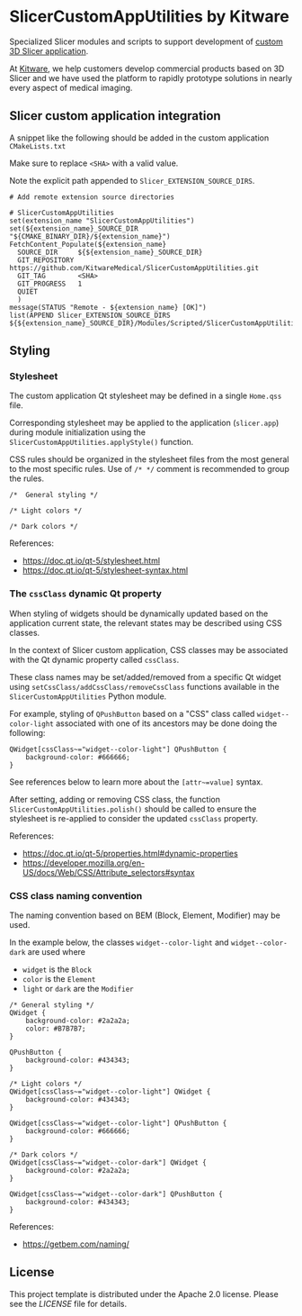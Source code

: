 # SlicerCustomAppUtilities by Kitware

Specialized Slicer modules and scripts to support development of [custom 3D Slicer application](https://github.com/KitwareMedical/SlicerCustomAppTemplate).

At [Kitware](https://www.kitware.com), we help customers develop commercial products based on 3D Slicer and we have used the platform to rapidly prototype solutions in nearly every aspect of medical imaging.

## Slicer custom application integration

A snippet like the following should be added in the custom application `CMakeLists.txt`

Make sure to replace `<SHA>` with a valid value.

Note the explicit path appended to `Slicer_EXTENSION_SOURCE_DIRS`.

```
# Add remote extension source directories

# SlicerCustomAppUtilities
set(extension_name "SlicerCustomAppUtilities")
set(${extension_name}_SOURCE_DIR "${CMAKE_BINARY_DIR}/${extension_name}")
FetchContent_Populate(${extension_name}
  SOURCE_DIR     ${${extension_name}_SOURCE_DIR}
  GIT_REPOSITORY https://github.com/KitwareMedical/SlicerCustomAppUtilities.git
  GIT_TAG        <SHA>
  GIT_PROGRESS   1
  QUIET
  )
message(STATUS "Remote - ${extension_name} [OK]")
list(APPEND Slicer_EXTENSION_SOURCE_DIRS ${${extension_name}_SOURCE_DIR}/Modules/Scripted/SlicerCustomAppUtilities)
```

## Styling

### Stylesheet

The custom application Qt stylesheet may be defined in a single `Home.qss` file.

Corresponding stylesheet may be applied to the application (`slicer.app`) during module initialization using the `SlicerCustomAppUtilities.applyStyle()` function.

CSS rules should be organized in the stylesheet files from the most general to the most specific rules. Use of `/* */` comment is recommended to group the rules.

```
/*  General styling */

/* Light colors */

/* Dark colors */
```

References:
* https://doc.qt.io/qt-5/stylesheet.html
* https://doc.qt.io/qt-5/stylesheet-syntax.html

### The `cssClass` dynamic Qt property

When styling of widgets should be dynamically updated based on the application current state, the relevant states may be described using CSS classes.

In the context of Slicer custom application, CSS classes may be associated with the Qt dynamic property called `cssClass`.

These class names may be set/added/removed from a specific Qt widget using `setCssClass/addCssClass/removeCssClass` functions available in the `SlicerCustomAppUtilities` Python module.

For example, styling of `QPushButton` based on a "CSS" class called `widget--color-light` associated with one of its ancestors may be done doing the following:

```
QWidget[cssClass~="widget--color-light"] QPushButton {
    background-color: #666666;
}
```

See references below to learn more about the `[attr~=value]` syntax.

After setting, adding or removing CSS class, the function `SlicerCustomAppUtilities.polish()` should be called to ensure the stylesheet is re-applied to consider the updated `cssClass` property.

References:
* https://doc.qt.io/qt-5/properties.html#dynamic-properties
* https://developer.mozilla.org/en-US/docs/Web/CSS/Attribute_selectors#syntax

### CSS class naming convention

The naming convention based on BEM (Block, Element, Modifier) may be used.

In the example below, the classes `widget--color-light` and `widget--color-dark` are used where
* `widget` is the `Block`
* `color` is the `Element`
* `light` or `dark` are the `Modifier`

```
/* General styling */
QWidget {
    background-color: #2a2a2a;
    color: #B7B7B7;
}

QPushButton {
    background-color: #434343;
}

/* Light colors */
QWidget[cssClass~="widget--color-light"] QWidget {
    background-color: #434343;
}

QWidget[cssClass~="widget--color-light"] QPushButton {
    background-color: #666666;
}

/* Dark colors */
QWidget[cssClass~="widget--color-dark"] QWidget {
    background-color: #2a2a2a;
}

QWidget[cssClass~="widget--color-dark"] QPushButton {
    background-color: #434343;
}
```

References:
* https://getbem.com/naming/

## License

This project template is distributed under the Apache 2.0 license. Please see
the *LICENSE* file for details.
